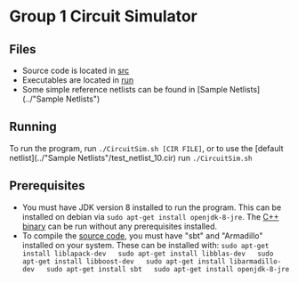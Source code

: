 # Group 1 Circuit Simulator

## Files

* Source code is located in [src](../src)
* Executables are located in [run](../run)
* Some simple reference netlists can be found in [Sample Netlists](../"Sample Netlists")

## Running

To run the program, run `./CircuitSim.sh [CIR FILE]`, or to use the [default netlist](../"Sample Netlists"/test_netlist_10.cir) run `./CircuitSim.sh`

## Prerequisites

* You must have JDK version 8 installed to run the program. This can be installed on debian via `sudo apt-get install openjdk-8-jre`. The [C++ binary](../run/wv) can be run without any prerequisites installed.
* To compile the [source code](../src), you must have "sbt" and "Armadillo" installed on your system. These can be installed with: ```
    sudo apt-get install liblapack-dev  
    sudo apt-get install libblas-dev  
    sudo apt-get install libboost-dev  
    sudo apt-get install libarmadillo-dev  
    sudo apt-get install sbt  
    sudo apt-get install openjdk-8-jre
		```
